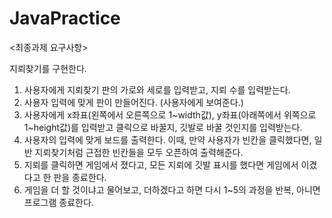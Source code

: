 JavaPractice
========================
<최종과제 요구사항>
<p>지뢰찾기를 구현한다.</p>
<ol>  
<li> 사용자에게 지뢰찾기 판의 가로와 세로를 입력받고, 지뢰 수를 입력받는다. </li>
<li> 사용자 입력에 맞게 판이 만들어진다. (사용자에게 보여준다.)</li>
<li> 사용자에게 x좌표(왼쪽에서 오른쪽으로 1~width값), y좌표(아래쪽에서 위쪽으로 1~height값)를 입력받고 클릭으로 바꿀지, 깃발로 바꿀 것인지를 입력받는다.</li>
<li> 사용자의 입력에 맞게 보드를 출력한다. 이때, 만약 사용자가 빈칸을 클릭했다면, 일반 지뢰찾기처럼 근접한 빈칸들을 모두 오픈하여 출력해준다.</li>
<li> 지뢰를 클릭하면 게임에서 졌다고, 모든 지뢰에 깃발 표시를 했다면 게임에서 이겼다고 한 판을 종료한다.</li>
<li> 게임을 더 할 것이냐고 물어보고, 더하겠다고 하면 다시 1~5의 과정을 반복, 아니면 프로그램 종료한다.</li>
</ol>
